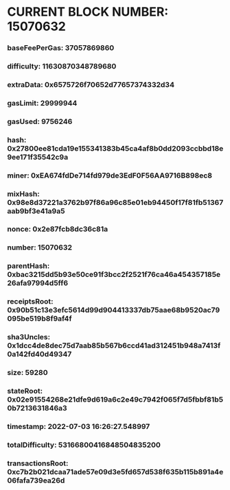 # CURRENT BLOCK NUMBER: 15070632

### baseFeePerGas: 37057869860
### difficulty: 11630870348789680
### extraData: 0x6575726f70652d77657374332d34
### gasLimit: 29999944
### gasUsed: 9756246
### hash: 0x27800ee81cda19e155341383b45ca4af8b0dd2093ccbbd18e9ee171f35542c9a
### miner: 0xEA674fdDe714fd979de3EdF0F56AA9716B898ec8
### mixHash: 0x98e8d37221a3762b97f86a96c85e01eb94450f17f81fb51367aab9bf3e41a9a5
### nonce: 0x2e87fcb8dc36c81a
### number: 15070632
### parentHash: 0xbac3215dd5b93e50ce91f3bcc2f2521f76ca46a454357185e26afa97994d5ff6
### receiptsRoot: 0x90b51c13e3efc5614d99d904413337db75aae68b9520ac79095be519b8f9af4f
### sha3Uncles: 0x1dcc4de8dec75d7aab85b567b6ccd41ad312451b948a7413f0a142fd40d49347
### size: 59280
### stateRoot: 0x02e91554268e21dfe9d619a6c2e49c7942f065f7d5fbbf81b50b7213631846a3
### timestamp: 2022-07-03 16:26:27.548997
### totalDifficulty: 53166800416848504835200
### transactionsRoot: 0xc7b2b021dcaa71ade57e09d3e5fd657d538f635b115b891a4e06fafa739ea26d
